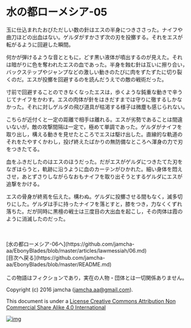 # 水の都ローメシア-05

玉に仕込まれたおびただしい数の針はエスの半身につきささった。ナイフや  
曲刀ほどの出血はない。ゲルダがすかさず次の刃を投擲する。それをエスが  
転がるように回避した瞬間。  

何かが弾けるような音とともに，どす黒い液体が噴出するのが見えた。それ  
は暗がりに色を奪われたエスの血であった。半身を蝕む針は互いに擦り合い，  
バックステップやジャンプなどの激しい動きのたびに肉をずたずたに切り裂  
くのだ。エスが投擲を回避するのを読んだうえでの敵の戦術だった。  

寸前で回避することのできなくなったエスは，歩くような鈍重な動きで辛う  
じてナイフをかわす。エスの肉体が針をはきだすまでは守りに徹するしかな  
かった。それに対しゲルダの飛び道具が枯渇する様子は微塵も感じられない。  

こちらが近付くと一定の距離で相手は離れる。エスが劣勢であることは間違  
いないが，敵の攻撃間隔は一定で，極めて単調であった。ゲルダがナイフを  
取り出し，構える動きを見せたところでエスは駆け出した。直線的な軌道の  
それをたやすくかわし，投げ終えたばかりの無防備なところへ渾身の力で刃  
をつきたてる。  

血をふきだしたのはエスのほうだった。だがエスがゲルダにつきたてた刃を  
なぎはらうと，軌跡に沿うように血のカーテンがひかれた。細い身体を悶え  
させ，あとずさりしながらなおもナイフを取り出そうとするゲルダにエスが  
追撃をかける。  

エスの骨身が終焉を伝えた。構わぬ。ゲルダに投擲させる間もなく，滅多切  
りにした。ゲルダは手に持ったナイフを落とすと，膝をつき，力なくくずれ  
落ちた。だが同時に黒檀の戦士は三度目の大出血を起こし，その肉体は霞の  
ように消滅したのだった。  

<br>  
<br>  
[水の都ローメシア-06へ](https://github.com/jamcha-aa/EbonyBlades/blob/master/articles/lawmessiah/06.md)  

<br>  
[目次へ戻る](https://github.com/jamcha-aa/EbonyBlades/blob/master/README.md)  
<br>  
<br>  
この物語はフィクションであり，実在の人物・団体とは一切関係ありません。  

Copyright (c) 2016 jamcha (jamcha.aa@gmail.com).  

This document is under a [License Creative Commons Attribution Non Commercial Share Alike 4.0 International](http://creativecommons.org/licenses/by-nc-sa/4.0/deed)  

[![img](http://i.creativecommons.org/l/by-nc-sa/3.0/80x15.png)](http://creativecommons.org/licenses/by-nc-sa/4.0/deed)